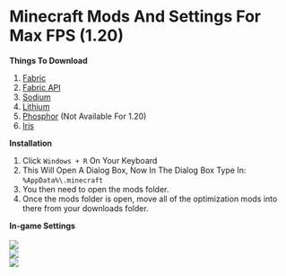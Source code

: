 # Minecraft Mods And Settings For Max FPS (1.20)

**Things To Download**

1. [Fabric](https://fabricmc.net/)
2. [Fabric API](https://www.curseforge.com/minecraft/mc-mods/fabric-api)
3. [Sodium](https://modrinth.com/mod/sodium)
4. [Lithium](https://modrinth.com/mod/lithium)
5. [Phosphor](https://www.curseforge.com/minecraft/mc-mods/phosphor) (Not Available For 1.20)
6. [Iris](https://modrinth.com/mod/iris)

**Installation**

1. Click ```Windows + R``` On Your Keyboard
2. This Will Open A Dialog Box, Now In The Dialog Box Type In:
```%AppData%\.minecraft```
3. You then need to open the mods folder.
4. Once the mods folder is open, move all of the optimization mods into there from your downloads folder.

**In-game Settings**
<br>
<br>
<img src="https://github.com/waitserene/MC-Settings/blob/main/MC1.png">
<br>
<img src="https://github.com/waitserene/MC-Settings/blob/main/MC2.png">
<br>
<img src="https://github.com/waitserene/MC-Settings/blob/main/MC3.png">
